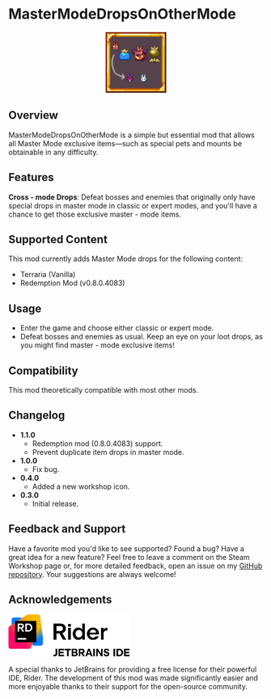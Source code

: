 ﻿# MasterModeDropsOnOtherMode
<p align="center">
    <img src="icon.png" alt="MasterModeDropsOnOtherMode Icon" width="120">
</p>

## Overview
MasterModeDropsOnOtherMode is a simple but essential mod that allows all Master Mode exclusive items—such as special pets and mounts be obtainable in any difficulty.

## Features
**Cross - mode Drops**: Defeat bosses and enemies that originally only have special drops in master mode in classic or expert modes, and you'll have a chance to get those exclusive master - mode items.

## Supported Content 
This mod currently adds Master Mode drops for the following content:
- Terraria (Vanilla)
- Redemption Mod (v0.8.0.4083)

## Usage
- Enter the game and choose either classic or expert mode.
- Defeat bosses and enemies as usual. Keep an eye on your loot drops, as you might find master - mode exclusive items!

## Compatibility
This mod theoretically compatible with most other mods.

## Changelog
- **1.1.0** 
  - Redemption mod (0.8.0.4083) support.
  - Prevent duplicate item drops in master mode.
- **1.0.0**
  - Fix bug.
- **0.4.0**
  - Added a new workshop icon.
- **0.3.0**
  - Initial release.

## Feedback and Support
Have a favorite mod you'd like to see supported? Found a bug? Have a great idea for a new feature?
Feel free to leave a comment on the Steam Workshop page or, for more detailed feedback, open an issue on my [GitHub repository](https://github.com/harveywong98/MasterModeDropsOnOtherMode). Your suggestions are always welcome!

## Acknowledgements
<p align="left">
    <img src="Rider.png" alt="Rider" width="240">
</p>
A special thanks to JetBrains for providing a free license for their powerful IDE, Rider. The development of this mod was made significantly easier and more enjoyable thanks to their support for the open-source community.
